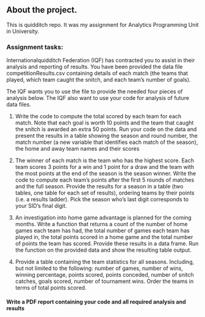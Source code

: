 ## About the project. 

This is quidditch repo. It was my assignment for Analytics Programming Unit in University. 

### Assignment tasks:

Internationalquidditch Federation (IQF) has contracted you to assist in their analysis and reporting of
results. You have been provided the data file competitionResults.csv containing details of each match
(the teams that played, which team caught the snitch, and each team’s number of goals).

The IQF wants you to use the file to provide the needed four pieces of analysis below. The IQF also
want to use your code for analysis of future data files.

1. Write the code to compute the total scored by each team for each match. Note that each goal is
worth 10 points and the team that caught the snitch is awarded an extra 50 points. Run your code
on the data and present the results in a table showing the season and round number, the match
number (a new variable that identifies each match of the season), the home and away team names
and their scores

2. The winner of each match is the team who has the highest score. Each team scores 3 points for a
win and 1 point for a draw and the team with the most points at the end of the season is the season
winner. Write the code to compute each team’s points after the first 5 rounds of matches and the
full season. Provide the results for a season in a table (two tables, one table for each set of results),
ordering teams by their points (i.e. a results ladder). Pick the season who’s last digit corresponds to
your SID’s final digit.

3. An investigation into home game advantage is planned for the coming months. Write a function
that returns a count of the number of home games each team has had, the total number of games
each team has played in, the total points scored in a home game and the total number of points the
team has scored. Provide these results in a data frame. Run the function on the provided data and
show the resulting table output.

4. Provide a table containing the team statistics for all seasons. Including, but not limited to the following: number of games, number of wins, winning percentage, points scored, points conceded, number of snitch catches, goals scored, number of tournament wins. Order the teams in terms of total points scored.

#### Write a PDF report containing your code and all required analysis and results
